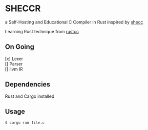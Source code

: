 # SHECCR
  
a Self-Hosting and Educational C Compiler in Rust inspired by [shecc](https://github.com/jserv/shecc)

Learning Rust technique from [rustcc](https://github.com/ClementTsang/rustcc/) 

On Going 
--------
[x] Lexer  
[] Parser  
[] llvm IR   

Dependencies
------------
Rust and Cargo installed


Usage 
-----
```script
$ cargo run file.c
```
